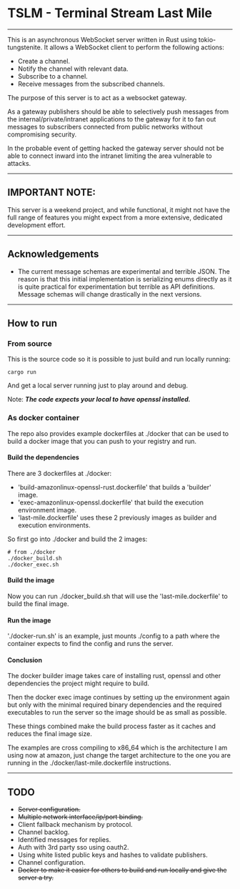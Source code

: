# TSLM - Terminal Stream Last Mile

---

This is an asynchronous WebSocket server written in Rust using tokio-tungstenite. It allows a WebSocket client to
perform the following actions:

- Create a channel.
- Notify the channel with relevant data.
- Subscribe to a channel.
- Receive messages from the subscribed channels.

The purpose of this server is to act as a websocket gateway.

As a gateway publishers should be able to selectively push messages from the internal/private/intranet applications to
the gateway for it to fan out messages to subscribers connected from public networks without compromising security.

In the probable event of getting hacked the gateway server should not be able to connect inward into the intranet
limiting the area vulnerable to attacks.

---

## IMPORTANT NOTE:

This server is a weekend project, and while functional, it might not have the full range of features you might expect
from a more extensive, dedicated development effort.

---

## Acknowledgements

* The current message schemas are experimental and terrible JSON. The reason is that this initial implementation is
  serializing enums directly as it is quite practical for experimentation but terrible as API definitions.
  Message schemas will change drastically in the next versions.

---

## How to run

### From source

This is the source code so it is possible to just build and run locally running:

    cargo run

And get a local server running just to play around and debug.

Note: ***The code expects your local to have openssl installed.***

### As docker container

The repo also provides example dockerfiles at ./docker that can be used to build a docker image that you can push to
your
registry and run.

#### Build the dependencies

There are 3 dockerfiles at ./docker:

* 'build-amazonlinux-openssl-rust.dockerfile' that builds a 'builder' image.
* 'exec-amazonlinux-openssl.dockerfile' that build the execution environment image.
* 'last-mile.dockerfile' uses these 2 previously images as builder and execution environments.

So first go into ./docker and build the 2 images:

    # from ./docker
    ./docker_build.sh
    ./docker_exec.sh

#### Build the image

Now you can run ./docker_build.sh that will use the 'last-mile.dockerfile' to build the final image.

#### Run the image

'./docker-run.sh' is an example, just mounts ./config to a path where the container expects to find the config and runs
the server.

#### Conclusion

The docker builder image takes care of installing rust, openssl and other dependencies the project might require to
build.

Then the docker exec image continues by setting up the environment again but only with the minimal required binary
dependencies
and the required executables to run the server so the image should be as small as possible.

These things combined make the build process faster as it caches and reduces the final image size.

The examples are cross compiling to x86_64 which is the architecture I am using now at amazon, just change the
target architecture to the one you are running in the ./docker/last-mile.dockerfile instructions.

---

## TODO

* ~~Server configuration.~~
* ~~Multiple network interface/ip/port binding.~~
* Client fallback mechanism by protocol.
* Channel backlog.
* Identified messages for replies.
* Auth with 3rd party sso using oauth2.
* Using white listed public keys and hashes to validate publishers.
* Channel configuration.
* ~~Docker to make it easier for others to build and run locally and give the server a try.~~
